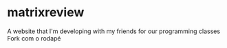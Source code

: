 # matrixreview
A website that I'm developing with my friends for our programming classes
Fork com o rodapé
